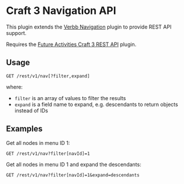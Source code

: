 # Craft 3 Navigation API

This plugin extends the [Verbb Navigation](https://github.com/verbb/navigation) plugin to provide REST API support.

Requires the [Future Activities Craft 3 REST API](https://github.com/FutureActivities/Craft3-REST-API) plugin.

## Usage

    GET /rest/v1/nav[?filter,expand]
    
where:

- `filter` is an array of values to filter the results
- `expand` is a field name to expand, e.g. descendants to return objects instead of IDs

## Examples

Get all nodes in menu ID 1:

    GET /rest/v1/nav?filter[navId]=1
    
Get all nodes in menu ID 1 and expand the descendants:

    GET /rest/v1/nav?filter[navId]=1&expand=descendants
